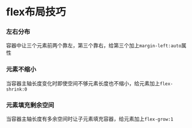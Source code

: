 # flex布局技巧

### 左右分布

容器中让三个元素前两个靠左，第三个靠右，给第三个加上`margin-left:auto`属性

### 元素不缩小

当容器主轴长度变化时即使空间不够元素长度也不缩小，给元素加上`flex-shrink:0`

### 元素填充剩余空间

当容器主轴长度有多余空间时让子元素填充容器，给元素加上`flex-grow:1`